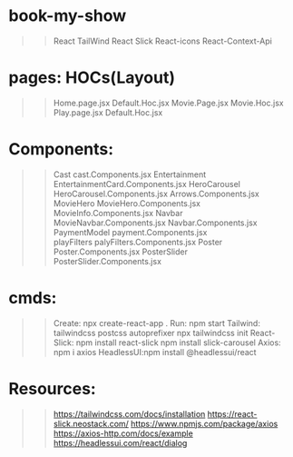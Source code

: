 # book-my-show
>> React
>> TailWind
>> React Slick
>> React-icons
>> React-Context-Api


# pages:                                     HOCs(Layout)
  >> Home.page.jsx                          Default.Hoc.jsx
  >> Movie.Page.jsx                         Movie.Hoc.jsx
  >>Play.page.jsx                           Default.Hoc.jsx

# Components:
>> Cast                          cast.Components.jsx
>>Entertainment                  EntertainmentCard.Components.jsx
>> HeroCarousel                  HeroCarousel.Components.jsx
                                 Arrows.Components.jsx
>> MovieHero                     MovieHero.Components.jsx
                                 MovieInfo.Components.jsx
>> Navbar                        MovieNavbar.Components.jsx
                                 Navbar.Components.jsx
>> PaymentModel                  payment.Components.jsx            
>>playFilters                    palyFilters.Components.jsx
>>Poster                         Poster.Components.jsx
>>PosterSlider                   PosterSlider.Components.jsx

# cmds:
 >>Create: npx create-react-app .
 >>Run: npm start
 >> Tailwind: tailwindcss postcss autoprefixer
              npx tailwindcss init
 >>React-Slick: npm install react-slick
                npm install slick-carousel
 >>Axios: npm i axios
 >>HeadlessUI:npm install @headlessui/react



# Resources:
  >> https://tailwindcss.com/docs/installation
  >> https://react-slick.neostack.com/
  >> https://www.npmjs.com/package/axios
  >> https://axios-http.com/docs/example
  >> https://headlessui.com/react/dialog